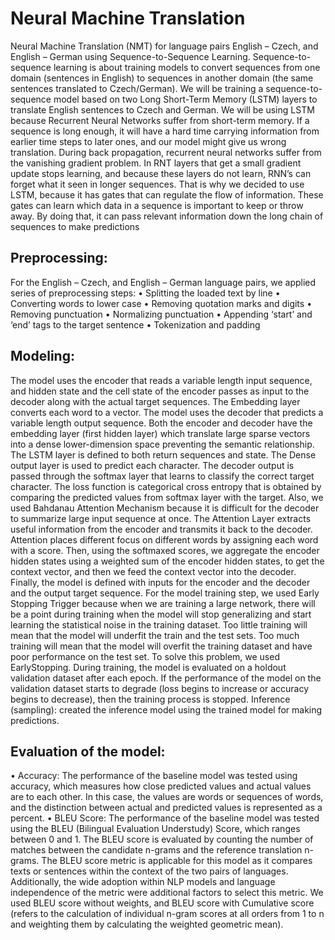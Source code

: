 # Neural Machine Translation
Neural Machine Translation (NMT) for language pairs English – Czech, and English – German using Sequence-to-Sequence Learning. 
Sequence-to-sequence learning is about training models to convert sequences from one domain (sentences in English) to sequences in another domain (the same sentences translated to Czech/German). We will be training a sequence-to-sequence model based on two Long Short-Term Memory (LSTM) layers to translate English sentences to Czech and German. We will be using LSTM because Recurrent Neural Networks suffer from short-term memory. If a sequence is long enough, it will have a hard time carrying information from earlier time steps to later ones, and our model might give us wrong translation. During back propagation, recurrent neural networks suffer from the vanishing gradient problem. In RNT layers that get a small gradient update stops learning, and because these layers do not learn, RNN’s can forget what it seen in longer sequences. That is why we decided to use LSTM, because it has gates that can regulate the flow of information. These gates can learn which data in a sequence is important to keep or throw away. By doing that, it can pass relevant information down the long chain of sequences to make predictions


## Preprocessing: 
For the English – Czech, and English – German language pairs, we applied series of preprocessing steps:
•	Splitting the loaded text by line
•	Converting words to lower case
•	Removing quotation marks and digits
•	Removing punctuation
•	Normalizing punctuation
•	Appending ‘start’ and ‘end’ tags to the target sentence
•	Tokenization and padding
## Modeling: 
The model uses the encoder that reads a variable length input sequence, and hidden state and the cell state of the encoder passes as input to the decoder along with the actual target sequences. The Embedding layer converts each word to a vector. The model uses the decoder that predicts a variable length output sequence. Both the encoder and decoder have the embedding layer (first hidden layer) which translate large sparse vectors into a dense lower-dimension space preventing the semantic relationship. 
The LSTM layer is defined to both return sequences and state. The Dense output layer is used to predict each character. The decoder output is passed through the softmax layer that learns to classify the correct target character. The loss function is categorical cross entropy that is obtained by comparing the predicted values from softmax layer with the target. Also, we used Bahdanau Attention Mechanism because it is difficult for the decoder to summarize large input sequence at once. The Attention Layer extracts useful information from the encoder and transmits it back to the decoder. Attention places different focus on different words by assigning each word with a score. Then, using the softmaxed scores, we aggregate the encoder hidden states using a weighted sum of the encoder hidden states, to get the context vector, and then we feed the context vector into the decoder. Finally, the model is defined with inputs for the encoder and the decoder and the output target sequence. For the model training step, we used Early Stopping Trigger because when we are training a large network, there will be a point during training when the model will stop generalizing and start learning the statistical noise in the training dataset. Too little training will mean that the model will underfit the train and the test sets. Too much training will mean that the model will overfit the training dataset and have poor performance on the test set. To solve this problem, we used EarlyStopping.  During training, the model is evaluated on a holdout validation dataset after each epoch. If the performance of the model on the validation dataset starts to degrade (loss begins to increase or accuracy begins to decrease), then the training process is stopped.
Inference (sampling): created the inference model using the trained model for making predictions.
## Evaluation of the model: 
•	Accuracy: The performance of the baseline model was tested using accuracy, which measures how close predicted values and actual values are to each other.  In this case, the values are words or sequences of words, and the distinction between actual and predicted values is represented as a percent.
•	BLEU Score: The performance of the baseline model was tested using the BLEU (Bilingual Evaluation Understudy) Score, which ranges between 0 and 1. The BLEU score is evaluated by counting the number of matches between the candidate n-grams and the reference translation n-grams. The BLEU score metric is applicable for this model as it compares texts or sentences within the context of the two pairs of languages. Additionally, the wide adoption within NLP models and language independence of the metric were additional factors to select this metric.  We used BLEU score without weights, and BLEU score with Cumulative score (refers to the calculation of individual n-gram scores at all orders from 1 to n and weighting them by calculating the weighted geometric mean).

